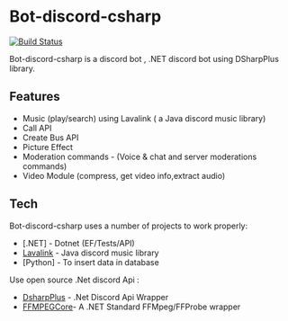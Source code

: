 # Bot-discord-csharp

[![Build Status](https://travis-ci.org/joemccann/dillinger.svg?branch=master)](https://travis-ci.org/joemccann/dillinger)

Bot-discord-csharp is a discord bot , .NET discord bot using DSharpPlus library.

## Features

- Music (play/search) using Lavalink ( a Java discord music library)
- Call API
- Create Bus API 
- Picture Effect
- Moderation commands -  (Voice & chat and server moderations commands)
- Video Module (compress, get video info,extract audio)


## Tech

Bot-discord-csharp uses a number of projects to work properly:

- [.NET] -  Dotnet (EF/Tests/API)
- [Lavalink](https://github.com/freyacodes/Lavalink) -  Java discord music library
- [Python] - To insert data in database


Use open source .Net discord Api :


- [DsharpPlus](https://github.com/DSharpPlus/DSharpPlus) - .Net Discord Api Wrapper
- [FFMPEGCore](https://github.com/rosenbjerg/FFMpegCore)- A .NET Standard FFMpeg/FFProbe wrapper


